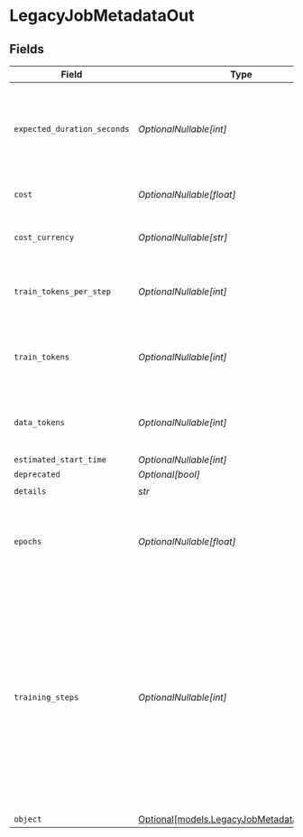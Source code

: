 # LegacyJobMetadataOut


## Fields

| Field                                                                                                                                                                                                                           | Type                                                                                                                                                                                                                            | Required                                                                                                                                                                                                                        | Description                                                                                                                                                                                                                     | Example                                                                                                                                                                                                                         |
| ------------------------------------------------------------------------------------------------------------------------------------------------------------------------------------------------------------------------------- | ------------------------------------------------------------------------------------------------------------------------------------------------------------------------------------------------------------------------------- | ------------------------------------------------------------------------------------------------------------------------------------------------------------------------------------------------------------------------------- | ------------------------------------------------------------------------------------------------------------------------------------------------------------------------------------------------------------------------------- | ------------------------------------------------------------------------------------------------------------------------------------------------------------------------------------------------------------------------------- |
| `expected_duration_seconds`                                                                                                                                                                                                     | *OptionalNullable[int]*                                                                                                                                                                                                         | :heavy_minus_sign:                                                                                                                                                                                                              | The approximated time (in seconds) for the fine-tuning process to complete.                                                                                                                                                     | 220                                                                                                                                                                                                                             |
| `cost`                                                                                                                                                                                                                          | *OptionalNullable[float]*                                                                                                                                                                                                       | :heavy_minus_sign:                                                                                                                                                                                                              | The cost of the fine-tuning job.                                                                                                                                                                                                | 10                                                                                                                                                                                                                              |
| `cost_currency`                                                                                                                                                                                                                 | *OptionalNullable[str]*                                                                                                                                                                                                         | :heavy_minus_sign:                                                                                                                                                                                                              | The currency used for the fine-tuning job cost.                                                                                                                                                                                 | EUR                                                                                                                                                                                                                             |
| `train_tokens_per_step`                                                                                                                                                                                                         | *OptionalNullable[int]*                                                                                                                                                                                                         | :heavy_minus_sign:                                                                                                                                                                                                              | The number of tokens consumed by one training step.                                                                                                                                                                             | 131072                                                                                                                                                                                                                          |
| `train_tokens`                                                                                                                                                                                                                  | *OptionalNullable[int]*                                                                                                                                                                                                         | :heavy_minus_sign:                                                                                                                                                                                                              | The total number of tokens used during the fine-tuning process.                                                                                                                                                                 | 1310720                                                                                                                                                                                                                         |
| `data_tokens`                                                                                                                                                                                                                   | *OptionalNullable[int]*                                                                                                                                                                                                         | :heavy_minus_sign:                                                                                                                                                                                                              | The total number of tokens in the training dataset.                                                                                                                                                                             | 305375                                                                                                                                                                                                                          |
| `estimated_start_time`                                                                                                                                                                                                          | *OptionalNullable[int]*                                                                                                                                                                                                         | :heavy_minus_sign:                                                                                                                                                                                                              | N/A                                                                                                                                                                                                                             |                                                                                                                                                                                                                                 |
| `deprecated`                                                                                                                                                                                                                    | *Optional[bool]*                                                                                                                                                                                                                | :heavy_minus_sign:                                                                                                                                                                                                              | N/A                                                                                                                                                                                                                             |                                                                                                                                                                                                                                 |
| `details`                                                                                                                                                                                                                       | *str*                                                                                                                                                                                                                           | :heavy_check_mark:                                                                                                                                                                                                              | N/A                                                                                                                                                                                                                             |                                                                                                                                                                                                                                 |
| `epochs`                                                                                                                                                                                                                        | *OptionalNullable[float]*                                                                                                                                                                                                       | :heavy_minus_sign:                                                                                                                                                                                                              | The number of complete passes through the entire training dataset.                                                                                                                                                              | 4.2922                                                                                                                                                                                                                          |
| `training_steps`                                                                                                                                                                                                                | *OptionalNullable[int]*                                                                                                                                                                                                         | :heavy_minus_sign:                                                                                                                                                                                                              | The number of training steps to perform. A training step refers to a single update of the model weights during the fine-tuning process. This update is typically calculated using a batch of samples from the training dataset. | 10                                                                                                                                                                                                                              |
| `object`                                                                                                                                                                                                                        | [Optional[models.LegacyJobMetadataOutObject]](../models/legacyjobmetadataoutobject.md)                                                                                                                                          | :heavy_minus_sign:                                                                                                                                                                                                              | N/A                                                                                                                                                                                                                             |                                                                                                                                                                                                                                 |